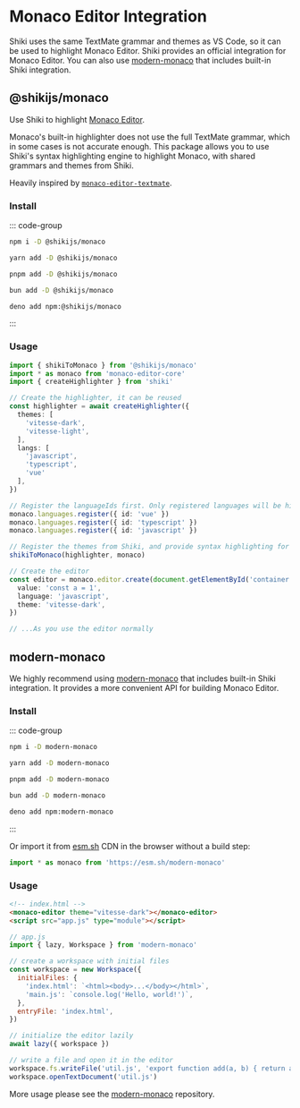 # Monaco Editor Integration

Shiki uses the same TextMate grammar and themes as VS Code, so it can be used to highlight Monaco Editor. Shiki provides an official integration for Monaco Editor. You can also use [modern-monaco](https://github.com/esm-dev/modern-monaco) that includes built-in Shiki integration.

## @shikijs/monaco

<Badges name="@shikijs/monaco" />

Use Shiki to highlight [Monaco Editor](https://microsoft.github.io/monaco-editor/).

Monaco's built-in highlighter does not use the full TextMate grammar, which in some cases is not accurate enough. This package allows you to use Shiki's syntax highlighting engine to highlight Monaco, with shared grammars and themes from Shiki.

Heavily inspired by [`monaco-editor-textmate`](https://github.com/zikaari/monaco-editor-textmate).

### Install

::: code-group

```sh [npm]
npm i -D @shikijs/monaco
```

```sh [yarn]
yarn add -D @shikijs/monaco
```

```sh [pnpm]
pnpm add -D @shikijs/monaco
```

```sh [bun]
bun add -D @shikijs/monaco
```

```sh [deno]
deno add npm:@shikijs/monaco
```

:::

### Usage

```ts
import { shikiToMonaco } from '@shikijs/monaco'
import * as monaco from 'monaco-editor-core'
import { createHighlighter } from 'shiki'

// Create the highlighter, it can be reused
const highlighter = await createHighlighter({
  themes: [
    'vitesse-dark',
    'vitesse-light',
  ],
  langs: [
    'javascript',
    'typescript',
    'vue'
  ],
})

// Register the languageIds first. Only registered languages will be highlighted.
monaco.languages.register({ id: 'vue' })
monaco.languages.register({ id: 'typescript' })
monaco.languages.register({ id: 'javascript' })

// Register the themes from Shiki, and provide syntax highlighting for Monaco. // [!code highlight:2]
shikiToMonaco(highlighter, monaco)

// Create the editor
const editor = monaco.editor.create(document.getElementById('container'), {
  value: 'const a = 1',
  language: 'javascript',
  theme: 'vitesse-dark',
})

// ...As you use the editor normally
```

## modern-monaco

<Badges name="modern-monaco" />

We highly recommend using [modern-monaco](https://github.com/esm-dev/modern-monaco?tab=readme-ov-file#modern-monaco) that includes built-in Shiki integration. It provides a more convenient API for building Monaco Editor.

### Install

::: code-group

```sh [npm]
npm i -D modern-monaco
```

```sh [yarn]
yarn add -D modern-monaco
```

```sh [pnpm]
pnpm add -D modern-monaco
```

```sh [bun]
bun add -D modern-monaco
```

```sh [deno]
deno add npm:modern-monaco
```

:::

Or import it from [esm.sh](https://esm.sh) CDN in the browser without a build step:

```js
import * as monaco from 'https://esm.sh/modern-monaco'
```

### Usage

```html
<!-- index.html -->
<monaco-editor theme="vitesse-dark"></monaco-editor>
<script src="app.js" type="module"></script>
```

```js
// app.js
import { lazy, Workspace } from 'modern-monaco'

// create a workspace with initial files
const workspace = new Workspace({
  initialFiles: {
    'index.html': `<html><body>...</body></html>`,
    'main.js': `console.log('Hello, world!')`,
  },
  entryFile: 'index.html',
})

// initialize the editor lazily
await lazy({ workspace })

// write a file and open it in the editor
workspace.fs.writeFile('util.js', 'export function add(a, b) { return a + b; }')
workspace.openTextDocument('util.js')
```

More usage please see the [modern-monaco](https://github.com/esm-dev/modern-monaco) repository.
